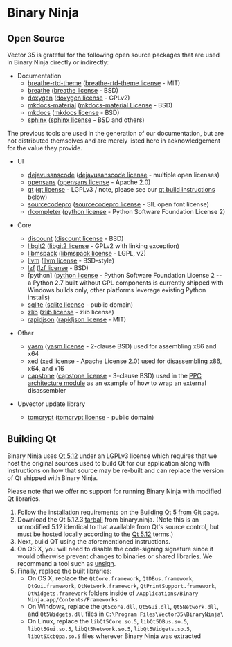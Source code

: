 # Binary Ninja

## Open Source

Vector 35 is grateful for the following open source packages that are used in Binary Ninja directly or indirectly:

* Documentation
    - [breathe-rtd-theme] ([breathe-rtd-theme license] - MIT)
    - [breathe] ([breathe license] - BSD)
    - [doxygen] ([doxygen license] - GPLv2)
    - [mkdocs-material] ([mkdocs-material License] - BSD)
    - [mkdocs] ([mkdocs license] - BSD)
    - [sphinx] ([sphinx license] - BSD and others)

The previous tools are used in the generation of our documentation, but are not distributed themselves and are merely listed here in acknowledgement for the value they provide.

* UI
    - [dejavusanscode] ([dejavusanscode license] - multiple open licenses)
    - [opensans] ([opensans license] - Apache 2.0)
    - [qt] ([qt license] - LGPLv3 / note, please see our [qt build instructions below](open-source.md#building-qt))
    - [sourcecodepro] ([sourcecodepro license] - SIL open font license)
    - [rlcompleter] ([python license] - Python Software Foundation License 2)

* Core
    - [discount] ([discount license] - BSD)
    - [libgit2] ([libgit2 license] - GPLv2 with linking exception)
    - [libmspack] ([libmspack license] - LGPL, v2)
    - [llvm] ([llvm license] - BSD-style)
    - [lzf] ([lzf license] - BSD)
    - [python] ([python license] - Python Software Foundation License 2 -- a Python 2.7 built without GPL components is currently shipped with Windows builds only, other platforms leverage existing Python installs)
    - [sqlite] ([sqlite license] - public domain)
    - [zlib] ([zlib license] - zlib license)
    - [rapidjson] ([rapidjson license] - MIT)

* Other
    - [yasm] ([yasm license] - 2-clause BSD) used for assembling x86 and x64
    - [xed] ([xed license] - Apache License 2.0) used for disassembling x86, x64, and x16
    - [capstone] ([capstone license] - 3-clause BSD) used in the [PPC architecture module] as an example of how to wrap an external disassembler

* Upvector update library
    - [tomcrypt] ([tomcrypt license] - public domain)


## Building Qt

Binary Ninja uses [Qt 5.12] under an LGPLv3 license which requires that we host the original sources used to build Qt for our application along with instructions on how that source may be re-built and can replace the version of Qt shipped with Binary Ninja.

Please note that we offer no support for running Binary Ninja with modified Qt libraries.

1. Follow the installation requirements on the [Building Qt 5 from Git] page.
2. Download the Qt 5.12.3 [tarball] from binary.ninja. (Note this is an unmodified 5.12 identical to that available from Qt's source control, but must be hosted locally according to the [Qt 5.12] terms.)
3. Next, build QT using the aforementioned instructions.
4. On OS X, you will need to disable the code-signing signature since it would otherwise prevent changes to binaries or shared libraries.  We recommend a tool such as [unsign].
5. Finally, replace the built libraries:
     - On OS X, replace the `QtCore.framework`, `QtDBus.framework`, `QtGui.framework`, `QtNetwork.framework`, `QtPrintSupport.framework`, `QtWidgets.framework` folders inside of `/Applications/Binary Ninja.app/Contents/Frameworks`
     - On Windows, replace the `Qt5core.dll`, `Qt5Gui.dll`, `Qt5Network.dll`, and `Qt5Widgets.dll` files in `C:\Program Files\Vector35\BinaryNinja\`
     - On Linux, replace the `libQt5Core.so.5`, `libQt5DBus.so.5`, `libQt5Gui.so.5`, `libQt5Network.so.5`, `libQt5Widgets.so.5`, `libQt5XcbQpa.so.5` files wherever Binary Ninja was extracted

[Building Qt 5 from Git]: https://wiki.qt.io/Building-Qt-5-from-Git
[Qt 5.12]: https://www.qt.io/qt-licensing-terms/
[capstone]: https://github.com/aquynh/capstone
[capstone license]: https://github.com/aquynh/capstone/blob/master/LICENSE.TXT
[breathe license]: https://github.com/michaeljones/breathe/blob/master/LICENSE
[breathe-rtd-theme license]: https://github.com/snide/sphinx_rtd_theme/blob/master/LICENSE
[breathe-rtd-theme]: https://github.com/snide/sphinx_rtd_theme/
[breathe]: https://github.com/michaeljones/breathe
[dejavusanscode license]: https://github.com/SSNikolaevich/DejaVuSansCode/blob/master/LICENSE
[dejavusanscode]: https://github.com/SSNikolaevich/DejaVuSansCode
[discount license]: http://www.pell.portland.or.us/~orc/Code/discount/COPYRIGHT.html
[discount]: http://www.pell.portland.or.us/~orc/Code/discount/
[doxygen license]: https://github.com/doxygen/doxygen/blob/master/LICENSE
[doxygen]: http://www.stack.nl/~dimitri/doxygen/
[libgit2]: https://libgit2.github.com/
[libgit2 license]: https://github.com/libgit2/libgit2/blob/master/COPYING
[libmspack]: https://www.cabextract.org.uk/libmspack/
[libmspack license]: https://www.cabextract.org.uk/libmspack/#license
[llvm]: http://llvm.org/releases/3.8.1/
[llvm license]: http://llvm.org/releases/3.8.1/LICENSE.TXT
[lzf license]: http://oldhome.schmorp.de/marc/liblzf.html
[lzf]: http://oldhome.schmorp.de/marc/liblzf.html
[mkdocs license]: https://github.com/mkdocs/mkdocs/blob/master/LICENSE
[mkdocs-material license]: https://github.com/squidfunk/mkdocs-material/blob/master/LICENSE
[mkdocs-material]: https://github.com/squidfunk/mkdocs-material
[mkdocs]: http://www.mkdocs.org/
[opensans license]: http://www.apache.org/licenses/LICENSE-2.0.html
[opensans]: https://www.google.com/fonts/specimen/Open+Sans
[PPC architecture module]: https://github.com/Vector35/ppc-capstone
[python license]: https://github.com/python/cpython/blob/master/LICENSE
[qt license]: https://www.qt.io/qt-licensing-terms/
[qt]: https://www.qt.io/download/
[rapidjson]: http://rapidjson.org/
[rapidjson license]: https://github.com/Tencent/rapidjson/blob/master/license.txt
[rlcompleter]: https://github.com/python/cpython/blob/master/Lib/rlcompleter.py
[sourcecodepro license]:  https://github.com/adobe-fonts/source-code-pro/blob/master/LICENSE.md
[sourcecodepro]: https://github.com/adobe-fonts/source-code-pro
[sphinx license]: https://github.com/sphinx-doc/sphinx/blob/master/LICENSE
[sphinx]: http://www.sphinx-doc.org/en/stable/index.html
[sqlite license]: https://www.sqlite.org/copyright.html
[sqlite]: https://www.sqlite.org/index.html
[tarball]: https://binary.ninja/qt5.12.3.tar.xz
[tomcrypt license]: https://github.com/libtom/libtomcrypt/blob/develop/LICENSE
[tomcrypt]:  https://github.com/libtom/libtomcrypt
[unsign]: https://github.com/steakknife/unsign
[yasm license]: https://github.com/yasm/yasm/blob/master/BSD.txt
[yasm]: http://yasm.tortall.net/
[xed]: http://www.github.com/intelxed/xed/
[xed license]: http://www.github.com/intelxed/xed/blob/master/LICENSE
[zlib license]: http://www.zlib.net/zlib_license.html
[zlib]: http://www.zlib.net/
